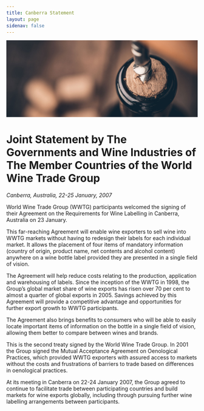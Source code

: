 ```yaml
---
title: Canberra Statement
layout: page
sidenav: false
---
```



![corkscrew opening bottle of wine](/assets/uploads/hero-corkscrew-inside-cork.jpg)

# Joint Statement by The Governments and Wine Industries of The Member Countries of the World Wine Trade Group
*Canberra, Australia, 22-25 January, 2007*

World Wine Trade Group (WWTG) participants welcomed the signing of their Agreement on the Requirements for Wine Labelling in Canberra, Australia on 23 January.

This far-reaching Agreement will enable wine exporters to sell wine into WWTG markets without having to redesign their labels for each individual market. It allows the placement of four items of mandatory information (country of origin, product name, net contents and alcohol content) anywhere on a wine bottle label provided they are presented in a single field of vision.

The Agreement will help reduce costs relating to the production, application and warehousing of labels. Since the inception of the WWTG in 1998, the Group’s global market share of wine exports has risen over 70 per cent to almost a quarter of global exports in 2005. Savings achieved by this Agreement will provide a competitive advantage and opportunities for further export growth to WWTG participants.

The Agreement also brings benefits to consumers who will be able to easily locate important items of information on the bottle in a single field of vision, allowing them better to compare between wines and brands.

This is the second treaty signed by the World Wine Trade Group. In 2001 the Group signed the Mutual Acceptance Agreement on Oenological Practices, which provided WWTG exporters with assured access to markets without the costs and frustrations of barriers to trade based on differences in oenological practices.

At its meeting in Canberra on 22-24 January 2007, the Group agreed to continue to facilitate trade between participating countries and build markets for wine exports globally, including through pursuing further wine labelling arrangements between participants.
